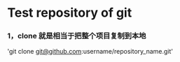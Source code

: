 # Test repository of git


### 1，clone 就是相当于把整个项目复制到本地

'git clone git@github.com:username/repository_name.git'
